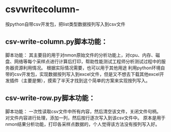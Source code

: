 # csvwritecolumn-
按python自带csv开发包，把list类型数据按列写入到csv文件


## csv-write-column.py脚本功能：

脚本功能：
其主要目的用于对nmon原始文件的分析功能上，对cpu、内存、磁盘、网络等每个采样点进行计算后打印，帮助性能测试工程师分析测试过程中的服务器资源利用情况。
根据实际情况需要，也可以用于其他用途
利用python环境自带的csv开发包，实现数据按列写入到excel文件，但是又不想去下载其他excel开发插件（主要是懒），摸索了半天才找到这个简单的方案来实现按列写入。
	
## csv-write-row.py脚本功能：

 脚本功能：
 一次性读取csv文件中所有内容，然后清空该文件，关闭文件句柄。
 对文件内容进行处理，添加一列，然后按行逐次写入到该csv文件中。
 原本是用于nmon结果分析功能，打印各采样点数据的，个人觉得该方法没有按列写入好。
